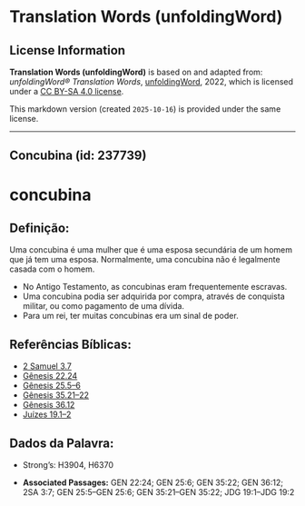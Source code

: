 # Translation Words (unfoldingWord)

## License Information

**Translation Words (unfoldingWord)** is based on and adapted from: _unfoldingWord® Translation Words_, [unfoldingWord](https://unfoldingword.org/utw), 2022, which is licensed under a [CC BY-SA 4.0 license](https://creativecommons.org/licenses/by-sa/4.0/legalcode.en).

This markdown version (created `2025-10-16`) is provided under the same license.



--------------------------------

## Concubina (id: 237739)

concubina
=========

Definição:
----------

Uma concubina é uma mulher que é uma esposa secundária de um homem que já tem uma esposa. Normalmente, uma concubina não é legalmente casada com o homem.

* No Antigo Testamento, as concubinas eram frequentemente escravas.
* Uma concubina podia ser adquirida por compra, através de conquista militar, ou como pagamento de uma dívida.
* Para um rei, ter muitas concubinas era um sinal de poder.

Referências Bíblicas:
---------------------

* [2 Samuel 3\.7](https://ref.ly/2Sam3:7)
* [Gênesis 22\.24](https://ref.ly/Gen22:24)
* [Gênesis 25\.5–6](https://ref.ly/Gen25:5-Gen25:6)
* [Gênesis 35\.21–22](https://ref.ly/Gen35:21-Gen35:22)
* [Gênesis 36\.12](https://ref.ly/Gen36:12)
* [Juízes 19\.1–2](https://ref.ly/Judg19:1-Judg19:2)

Dados da Palavra:
-----------------

* Strong’s: H3904, H6370

* **Associated Passages:** GEN 22:24; GEN 25:6; GEN 35:22; GEN 36:12; 2SA 3:7; GEN 25:5–GEN 25:6; GEN 35:21–GEN 35:22; JDG 19:1–JDG 19:2

